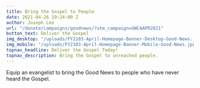 ```yaml
---
title: Bring the Gospel to People
date: 2021-04-26 19:24:00 Z
author: Joseph Lee
url: "/donate/campaigns/goodnews/?utm_campaign=UWCAAPR2021"
button_text: Deliver the Gospel
img_desktop: "/uploads/FY2103-April-Homepage-Banner-Desktop-Good-News.jpg"
img_mobile: "/uploads/FY2103-April-Homepage-Banner-Mobile-Good-News.jpg"
topnav_headline: Deliver the Gospel Today!
topnav_description: Bring the Gospel to unreached people.
---
```


Equip an evangelist to bring the Good News to people who have never heard the Gospel.
